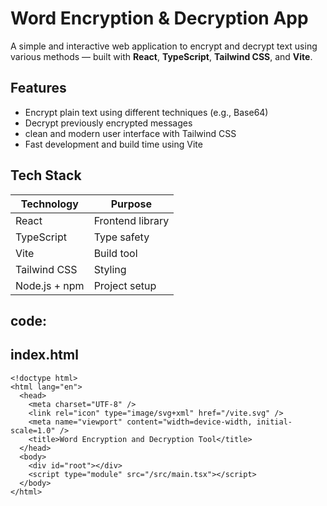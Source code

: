# Word Encryption & Decryption App

A simple and interactive web application to encrypt and decrypt text using various methods — built with **React**, **TypeScript**, **Tailwind CSS**, and **Vite**.


## Features

- Encrypt plain text using different techniques (e.g., Base64)
-  Decrypt previously encrypted messages
- clean and modern user interface with Tailwind CSS
-  Fast development and build time using Vite


## Tech Stack

| Technology | Purpose |
|------------|---------|
| React      | Frontend library |
| TypeScript | Type safety |
| Vite       | Build tool |
| Tailwind CSS | Styling |
| Node.js + npm | Project setup |


## code:
## index.html
```
<!doctype html>
<html lang="en">
  <head>
    <meta charset="UTF-8" />
    <link rel="icon" type="image/svg+xml" href="/vite.svg" />
    <meta name="viewport" content="width=device-width, initial-scale=1.0" />
    <title>Word Encryption and Decryption Tool</title>
  </head>
  <body>
    <div id="root"></div>
    <script type="module" src="/src/main.tsx"></script>
  </body>
</html>
```









